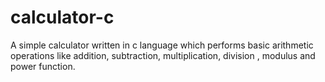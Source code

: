 # calculator-c
A simple calculator written in c language which performs basic arithmetic operations like addition, subtraction, multiplication, division , modulus and power function.
